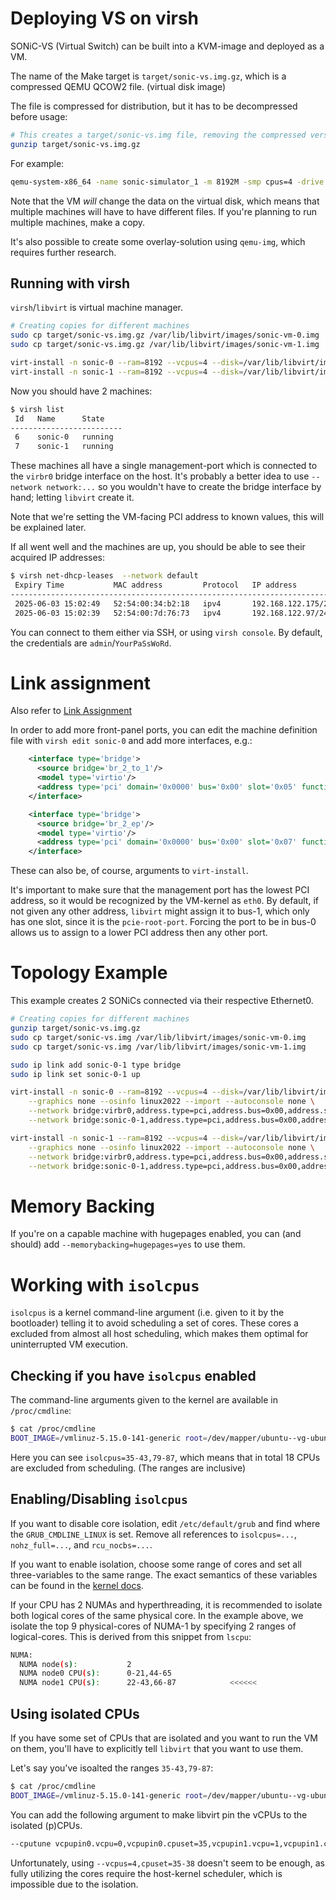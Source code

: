 # Deploying VS on virsh

SONiC-VS (Virtual Switch) can be built into a KVM-image and deployed as a VM.

The name of the Make target is `target/sonic-vs.img.gz`, which is a compressed QEMU QCOW2 file. (virtual disk image)

The file is compressed for distribution, but it has to be decompressed before usage:
```bash
# This creates a target/sonic-vs.img file, removing the compressed version.
gunzip target/sonic-vs.img.gz
```

For example:
```bash
qemu-system-x86_64 -name sonic-simulator_1 -m 8192M -smp cpus=4 -drive file=target/sonic-vs.img,index=0,media=disk,id=drive0 -serial telnet:127.0.0.1:5001,server,nowait  -net bridge,br=virbr0 -net nic,model=virtio -display none
```

Note that the VM *will* change the data on the virtual disk, which means that multiple machines will have to have different files.
If you're planning to run multiple machines, make a copy.

It's also possible to create some overlay-solution using `qemu-img`, which requires further research.

## Running with virsh
`virsh`/`libvirt` is virtual machine manager.

```bash
# Creating copies for different machines
sudo cp target/sonic-vs.img.gz /var/lib/libvirt/images/sonic-vm-0.img
sudo cp target/sonic-vs.img.gz /var/lib/libvirt/images/sonic-vm-1.img

virt-install -n sonic-0 --ram=8192 --vcpus=4 --disk=/var/lib/libvirt/images/sonic-vm-0.img --graphics none --network bridge:virbr0,address.type=pci,address.bus=0x00,address.slot=0x03 --osinfo linux2022 --import --autoconsole none
virt-install -n sonic-1 --ram=8192 --vcpus=4 --disk=/var/lib/libvirt/images/sonic-vm-1.img --graphics none --network bridge:virbr0,address.type=pci,address.bus=0x00,address.slot=0x03 --osinfo linux2022 --import --autoconsole none
```

Now you should have 2 machines:
```bash
$ virsh list
 Id   Name      State
-------------------------
 6    sonic-0   running
 7    sonic-1   running
```

These machines all have a single management-port which is connected to the `virbr0` bridge interface on the host.
It's probably a better idea to use `--network network:...` so you wouldn't have to create the bridge interface by hand; letting `libvirt` create it.

Note that we're setting the VM-facing PCI address to known values, this will be explained later.

If all went well and the machines are up, you should be able to see their acquired IP addresses:

```bash
$ virsh net-dhcp-leases  --network default
 Expiry Time           MAC address         Protocol   IP address           Hostname   Client ID or DUID
---------------------------------------------------------------------------------------------------------
 2025-06-03 15:02:49   52:54:00:34:b2:18   ipv4       192.168.122.175/24   sonic      -
 2025-06-03 15:02:39   52:54:00:7d:76:73   ipv4       192.168.122.97/24    -          -
```

You can connect to them either via SSH, or using `virsh console`.
By default, the credentials are `admin`/`YourPaSsWoRd`.

# Link assignment
Also refer to [Link Assignment](link_assignment.md)

In order to add more front-panel ports, you can edit the machine definition file with `virsh edit sonic-0` and add more interfaces, e.g.:
```xml
    <interface type='bridge'>
      <source bridge='br_2_to_1'/>
      <model type='virtio'/>
      <address type='pci' domain='0x0000' bus='0x00' slot='0x05' function='0x0'/>
    </interface>

    <interface type='bridge'>
      <source bridge='br_2_ep'/>
      <model type='virtio'/>
      <address type='pci' domain='0x0000' bus='0x00' slot='0x07' function='0x0'/>
    </interface>
```
These can also be, of course, arguments to `virt-install`.

It's important to make sure that the management port has the lowest PCI address, so it would be recognized by the VM-kernel as `eth0`.
By default, if not given any other address, `libvirt` might assign it to bus-1, which only has one slot, since it is the `pcie-root-port`.
Forcing the port to be in bus-0 allows us to assign to a lower PCI address then any other port.

# Topology Example

This example creates 2 SONiCs connected via their respective Ethernet0.
```bash
# Creating copies for different machines
gunzip target/sonic-vs.img.gz
sudo cp target/sonic-vs.img /var/lib/libvirt/images/sonic-vm-0.img
sudo cp target/sonic-vs.img /var/lib/libvirt/images/sonic-vm-1.img

sudo ip link add sonic-0-1 type bridge
sudo ip link set sonic-0-1 up

virt-install -n sonic-0 --ram=8192 --vcpus=4 --disk=/var/lib/libvirt/images/sonic-vm-0.img \
    --graphics none --osinfo linux2022 --import --autoconsole none \
    --network bridge:virbr0,address.type=pci,address.bus=0x00,address.slot=0x03 \
    --network bridge:sonic-0-1,address.type=pci,address.bus=0x00,address.slot=0x05

virt-install -n sonic-1 --ram=8192 --vcpus=4 --disk=/var/lib/libvirt/images/sonic-vm-1.img \
    --graphics none --osinfo linux2022 --import --autoconsole none \
    --network bridge:virbr0,address.type=pci,address.bus=0x00,address.slot=0x03 \
    --network bridge:sonic-0-1,address.type=pci,address.bus=0x00,address.slot=0x05
```

# Memory Backing
If you're on a capable machine with hugepages enabled, you can (and should) add `--memorybacking=hugepages=yes` to use them.

# Working with `isolcpus`
`isolcpus` is a kernel command-line argument (i.e. given to it by the bootloader) telling it to avoid scheduling
a set of cores.
These cores a excluded from almost all host scheduling, which makes them optimal for uninterrupted VM execution.

## Checking if you have `isolcpus` enabled

The command-line arguments given to the kernel are available in `/proc/cmdline`:
```bash
$ cat /proc/cmdline
BOOT_IMAGE=/vmlinuz-5.15.0-141-generic root=/dev/mapper/ubuntu--vg-ubuntu--lv ro console=tty0 console=ttyS0,115200n8 hugepagesz=1G default_hugepagesz=1G hugepages=300 iommu=pt intel_iommu=on isolcpus=35-43,79-87 nohz_full=35-43,79-87 rcu_nocbs=35-43,79-87 nosoftlockup intel_idle.max_cstate=0 intel_pstate=disable audit=0
```

Here you can see `isolcpus=35-43,79-87`, which means that in total 18 CPUs are excluded from scheduling.
(The ranges are inclusive)

## Enabling/Disabling `isolcpus`

If you want to disable core isolation, edit `/etc/default/grub` and find where the `GRUB_CMDLINE_LINUX` is set.
Remove all references to `isolcpus=...`, `nohz_full=...`, and `rcu_nocbs=...`.

If you want to enable isolation, choose some range of cores and set all three-variables to the same range.
The exact semantics of these variables can be found in the [kernel docs](https://docs.kernel.org/admin-guide/kernel-parameters.html).

If your CPU has 2 NUMAs and hyperthreading, it is recommended to isolate both logical cores of the same physical core.
In the example above, we isolate the top 9 physical-cores of NUMA-1 by specifying 2 ranges of logical-cores.
This is derived from this snippet from `lscpu`:
```bash
NUMA:
  NUMA node(s):           2
  NUMA node0 CPU(s):      0-21,44-65
  NUMA node1 CPU(s):      22-43,66-87            <<<<<<
```

## Using isolated CPUs

If you have some set of CPUs that are isolated and you want to run the VM on them, you'll have to explicitly
tell `libvirt` that you want to use them.

Let's say you've isoalted the ranges `35-43,79-87`:
```bash
$ cat /proc/cmdline
BOOT_IMAGE=/vmlinuz-5.15.0-141-generic root=/dev/mapper/ubuntu--vg-ubuntu--lv ro console=tty0 console=ttyS0,115200n8 hugepagesz=1G default_hugepagesz=1G hugepages=300 iommu=pt intel_iommu=on isolcpus=35-43,79-87 nohz_full=35-43,79-87 rcu_nocbs=35-43,79-87 nosoftlockup intel_idle.max_cstate=0 intel_pstate=disable audit=0
```

You can add the following argument to make libvirt pin the vCPUs to the isolated (p)CPUs.
```bash
--cputune vcpupin0.vcpu=0,vcpupin0.cpuset=35,vcpupin1.vcpu=1,vcpupin1.cpuset=36,vcpupin2.vcpu=2,vcpupin2.cpuset=37,vcpupin3.vcpu=3,vcpupin3.cpuset=38
```

Unfortunately, using `--vcpus=4,cpuset=35-38` doesn't seem to be enough, as fully utilizing the cores require the host-kernel scheduler,
which is impossible due to the isolation.
